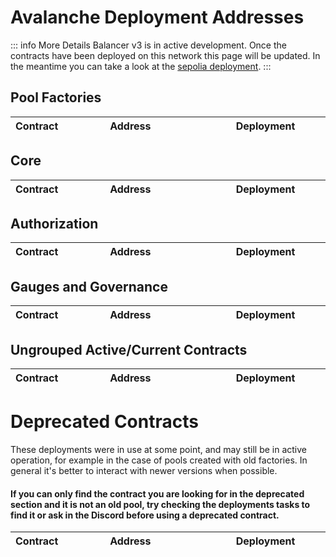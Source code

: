 

# Avalanche Deployment Addresses

::: info More Details
Balancer v3 is in active development. Once the contracts have been deployed on this network this page will be updated. In the meantime you can take a look at the [sepolia deployment](./sepolia.md).
:::

## Pool Factories

| Contract                         | Address                                                                                                                     | Deployment                                                                                                                                  |
|:---------------------------------|:----------------------------------------------------------------------------------------------------------------------------|:--------------------------------------------------------------------------------------------------------------------------------------------|


## Core

| Contract                       | Address                                                                                                                     | Deployment                                                                                                                                                  |
|:-------------------------------|:----------------------------------------------------------------------------------------------------------------------------|:------------------------------------------------------------------------------------------------------------------------------------------------------------|


## Authorization

| Contract                        | Address                                                                                                                     | Deployment                                                                                                                                          |
|:--------------------------------|:----------------------------------------------------------------------------------------------------------------------------|:----------------------------------------------------------------------------------------------------------------------------------------------------|


## Gauges and Governance

| Contract                    | Address                                                                                                                     | Deployment                                                                                                                                        |
|:----------------------------|:----------------------------------------------------------------------------------------------------------------------------|:--------------------------------------------------------------------------------------------------------------------------------------------------|


## Ungrouped Active/Current Contracts
    
    
| Contract                                       | Address                                                                                                                     | Deployment                                                                                                                                              |
|:-----------------------------------------------|:----------------------------------------------------------------------------------------------------------------------------|:--------------------------------------------------------------------------------------------------------------------------------------------------------|

    
    
# Deprecated Contracts

These deployments were in use at some point, and may still be in active operation, for example in the case of pools created with old factories.  In general it's better to interact with newer versions when possible.

#### If you can only find the contract you are looking for in the deprecated section and it is not an old pool, try checking the deployments tasks to find it or ask in the Discord before using a deprecated contract.

    
| Contract                         | Address                                                                                                                     | Deployment                                                                                                                                                  |
|:---------------------------------|:----------------------------------------------------------------------------------------------------------------------------|:------------------------------------------------------------------------------------------------------------------------------------------------------------|

    
<style scoped>
table {
    display: table;
    width: 100%;
}
table th:first-of-type, td:first-of-type {
    width: 30%;
}
table th:nth-of-type(2) {
    width: 40%;
}
td {
    max-width: 0;
    overflow: hidden;
}
</style>

